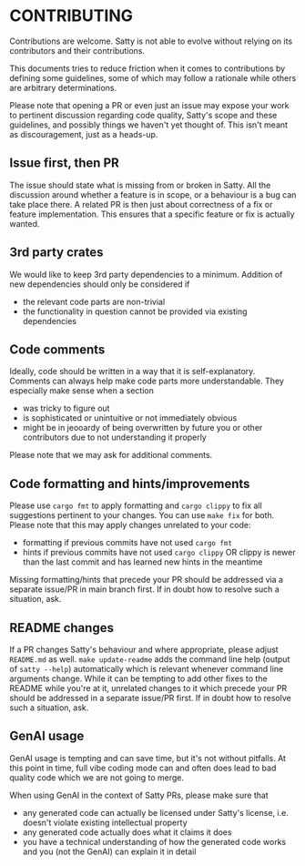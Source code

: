 CONTRIBUTING
==

Contributions are welcome. Satty is not able to evolve without relying on its contributors and their contributions.

This documents tries to reduce friction when it comes to contributions by defining some guidelines, some of which may follow a rationale while others are arbitrary determinations.

Please note that opening a PR or even just an issue may expose your work to pertinent discussion regarding code quality, Satty's scope and these guidelines, and possibly things we haven't yet thought of. This isn't meant as discouragement, just as a heads-up.

Issue first, then PR
--

The issue should state what is missing from or broken in Satty. All the discussion around whether a feature is in scope, or a behaviour is a bug can take place there. A related PR is then just about correctness of a fix or feature implementation. This ensures that a specific feature or fix is actually wanted.

3rd party crates
--

We would like to keep 3rd party dependencies to a minimum. Addition of new dependencies should only be considered if
- the relevant code parts are non-trivial
- the functionality in question cannot be provided via existing dependencies

Code comments
--

Ideally, code should be written in a way that it is self-explanatory. Comments can always help make code parts more understandable. They especially make sense when a section
- was tricky to figure out
- is sophisticated or unintuitive or not immediately obvious
- might be in jeooardy of being overwritten by future you or other contributors due to not understanding it properly

Please note that we may ask for additional comments.

Code formatting and hints/improvements
--

Please use `cargo fmt` to apply formatting and `cargo clippy` to fix all suggestions pertinent to your changes. You can use `make fix` for both. Please note that this may apply changes unrelated to your code:
- formatting if previous commits have not used `cargo fmt`
- hints if previous commits have not used `cargo clippy` OR clippy is newer than the last commit and has learned new hints in the meantime

Missing formatting/hints that precede your PR should be addressed via a separate issue/PR in main branch first. If in doubt how to resolve such a situation, ask.

README changes
--

If a PR changes Satty's behaviour and where appropriate, please adjust `README.md` as well. `make update-readme` adds the command line help (output of `satty --help`) automatically which is relevant whenever command line arguments change. While it can be tempting to add other fixes to the README while you're at it, unrelated changes to it which precede your PR should be addressed in a separate issue/PR first. If in doubt how to resolve such a situation, ask.

GenAI usage
--

GenAI usage is tempting and can save time, but it's not without pitfalls. At this point in time, full vibe coding mode can and often does lead to bad quality code which we are not going to merge.

When using GenAI in the context of Satty PRs, please make sure that
- any generated code can actually be licensed under Satty's license, i.e. doesn't violate existing intellectual property
- any generated code actually does what it claims it does
- you have a technical understanding of how the generated code works and you (not the GenAI) can explain it in detail
